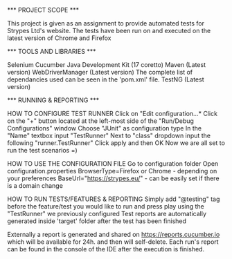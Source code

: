 *** PROJECT SCOPE ***

This project is given as an assignment to
provide automated tests for Strypes Ltd's website.
The tests have been run on and executed on the
latest version of Chrome and Firefox

*** TOOLS AND LIBRARIES ***

Selenium
Cucumber
Java Development Kit (17 coretto)
Maven (Latest version)
WebDriverManager (Latest version)
The complete list of dependancies used can be seen in the 'pom.xml' file.
TestNG (Latest version)

*** RUNNING & REPORTING ***

HOW TO CONFIGURE TEST RUNNER
Click on "Edit configuration...*
Click on the "+" button located at the left-most side of the "Run/Debug Configurations" window
Choose "JUnit" as configuration type
In the "Name" textbox input "TestRunner"
Next to "class" dropdown input the following "runner.TestRunner"
Click apply and then OK 
Now we are all set to run the test scenarios =)

HOW TO USE THE CONFIGURATION FILE
Go to configuration folder
Open configuration.properties
BrowserType=Firefox or Chrome - depending on your preferences
BaseUrl="https://strypes.eu/" - can be easily set if there is a domain change

HOW TO RUN TESTS/FEATURES & REPORTING
Simply add "@testing" tag before the feature/test you would like to run and press play using the "TestRunner" we previously configured
Test reports are automatically generated inside 'target' folder
after the test has been finished

Externally a report is generated and shared on https://reports.cucumber.io
which will be available for 24h. and then will self-delete.
Each run's report can be found in the console of the IDE after the execution is finished.


